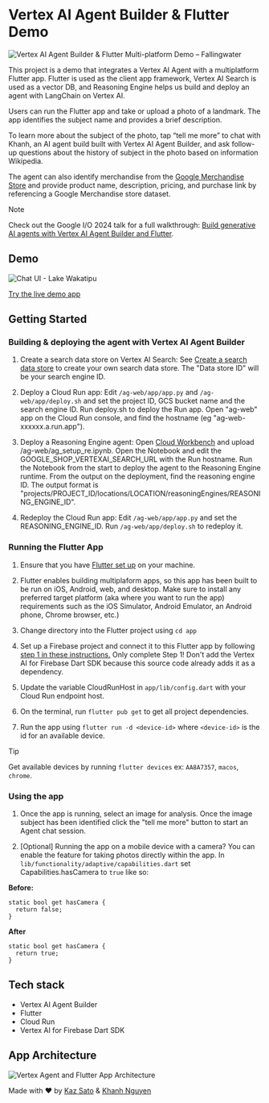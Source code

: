 # Vertex AI Agent Builder & Flutter Demo

![Vertex AI Agent Builder & Flutter Multi-platform Demo – Fallingwater](https://github.com/khanhnwin/flutter-vertex-agent/assets/12416400/2aeba758-a148-4616-a302-0735f57907ff)

This project is a demo that integrates a Vertex AI Agent with a multiplatform Flutter app. Flutter is used as the client app framework, Vertex AI Search is used as a vector DB, and Reasoning Engine helps us build and deploy an agent with LangChain on Vertex AI.



Users can run the Flutter app and take or upload a photo of a landmark. The app identifies the subject name and provides a brief description. 

To learn more about the subject of the photo, tap “tell me more” to chat with Khanh, an AI agent build built with Vertex AI Agent Builder, and ask follow-up questions about the history of subject in the photo based on information Wikipedia.

The agent can also identify merchandise from the [Google Merchandise Store](https://your.googlemerchandisestore.com) and provide product name, description, pricing, and purchase link by referencing a Google Merchandise store dataset.

> [!NOTE]
Check out the Google I/O 2024 talk for a full walkthrough: [Build generative AI agents with Vertex AI Agent Builder and Flutter](https://youtu.be/V8P_S9OLI_I?si=N2QMBs7HNZL6mKU0).

## Demo
![Chat UI - Lake Wakatipu](https://github.com/khanhnwin/flutter-vertex-agent/assets/12416400/29a23152-d29b-4083-8589-fe4751331381)

[Try the live demo app](https://photo-discovery-demo.web.app/)

## Getting Started

### Building & deploying the agent with Vertex AI Agent Builder

1. Create a search data store on Vertex AI Search: See [Create a search data store](https://cloud.google.com/generative-ai-app-builder/docs/create-data-store-es) to create your own search data store. The "Data store ID" will be your search engine ID.

1. Deploy a Cloud Run app: Edit `/ag-web/app/app.py` and `/ag-web/app/deploy.sh` and set the project ID, GCS bucket name and the search engine ID. Run deploy.sh to deploy the Run app. Open "ag-web" app on the Cloud Run console, and find the hostname (eg "ag-web-xxxxxx.a.run.app").

1. Deploy a Reasoning Engine agent: Open [Cloud Workbench](https://cloud.google.com/vertex-ai/docs/workbench/instances/create-console-quickstart) and upload /ag-web/ag_setup_re.ipynb. Open the Notebook and edit the GOOGLE_SHOP_VERTEXAI_SEARCH_URL with the Run hostname. Run the Notebook from the start to deploy the agent to the Reasoning Engine runtime. From the output on the deployment, find the reasoning engine ID. The output format is "projects/PROJECT_ID/locations/LOCATION/reasoningEngines/REASONING_ENGINE_ID".

1. Redeploy the Cloud Run app: Edit `/ag-web/app/app.py` and set the REASONING_ENGINE_ID. Run `/ag-web/app/deploy.sh` to redeploy it.

### Running the Flutter App

1. Ensure that you have [Flutter set up](https://flutter.dev/get-started) on your machine.
   
1. Flutter enables building multiplaform apps, so this app has been built to be run on iOS, Android, web, and desktop. Make sure to install any preferred target platform (aka where you want to run the app) requirements such as the iOS Simulator, Android Emulator, an Android phone, Chrome browser, etc.)

1. Change directory into the Flutter project using `cd app`

1. Set up a Firebase project and connect it to this Flutter app by following [step 1 in these instructions.](https://firebase.google.com/docs/vertex-ai/get-started?platform=flutter) Only complete Step 1! Don't add the Vertex AI for Firebase Dart SDK because this source code already adds it as a dependency. 

1. Update the variable CloudRunHost in `app/lib/config.dart` with your Cloud Run endpoint host.

1. On the terminal, run `flutter pub get` to get all project dependencies. 

1. Run the app using `flutter run -d <device-id>` where `<device-id>` is the id for an available device.

> [!TIP]
Get available devices by running `flutter devices` ex: `AA8A7357`, `macos`, `chrome`.

### Using the app

1. Once the app is running, select an image for analysis. Once the image subject has been identified click the "tell me more" button to start an Agent chat session. 

1. [Optional] Running the app on a mobile device with a camera? You can enable the feature for taking photos directly within the app. In `lib/functionality/adaptive/capabilities.dart` set Capabilities.hasCamera to `true` like so:

**Before:**
```
static bool get hasCamera {
  return false;
}
```

**After**
```
static bool get hasCamera {
  return true;
}
```

## Tech stack
- Vertex AI Agent Builder
- Flutter
- Cloud Run
- Vertex AI for Firebase Dart SDK

## App Architecture

![Vertex Agent and Flutter App Architecture](https://github.com/khanhnwin/flutter-vertex-agent/assets/12416400/324735f9-d52f-402d-9daf-e0f3f7703f28)


Made with ❤️ by [Kaz Sato](https://github.com/kazunori279) & [Khanh Nguyen](https://github.com/khanhnwin)
